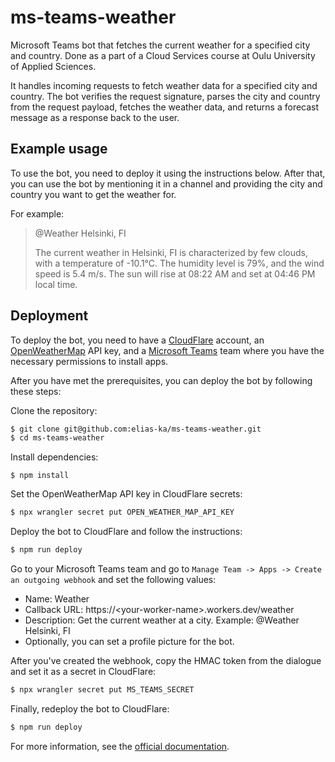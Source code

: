 # ms-teams-weather
Microsoft Teams bot that fetches the current weather for a specified city and country.
Done as a part of a Cloud Services course at Oulu University of Applied Sciences.

 It handles incoming requests to fetch weather data for a specified city and country.
 The bot verifies the request signature, parses the city and country from the request payload,
 fetches the weather data, and returns a forecast message as a response back to the user.

## Example usage
To use the bot, you need to deploy it using the instructions below.
After that, you can use the bot by mentioning it in a channel and providing the city and country you want to get the weather for.

For example:
> @Weather Helsinki, FI
>
>The current weather in Helsinki, FI is characterized by few clouds, with a temperature of -10.1°C. The humidity level is 79%, and the wind speed is 5.4 m/s. The sun will rise at 08:22 AM and set at 04:46 PM local time.

## Deployment
To deploy the bot, you need to have a [CloudFlare](https://www.cloudflare.com/) account, an [OpenWeatherMap](https://openweathermap.org/api) API key, and a [Microsoft Teams](https://www.microsoft.com/en-us/microsoft-teams/group-chat-software) team where you have the necessary permissions to install apps.

After you have met the prerequisites, you can deploy the bot by following these steps:

Clone the repository:
```bash
$ git clone git@github.com:elias-ka/ms-teams-weather.git
$ cd ms-teams-weather
```

Install dependencies:
```
$ npm install
```

Set the OpenWeatherMap API key in CloudFlare secrets:
```bash
$ npx wrangler secret put OPEN_WEATHER_MAP_API_KEY
```

Deploy the bot to CloudFlare and follow the instructions:
```bash
$ npm run deploy
```

Go to your Microsoft Teams team and go to ``Manage Team -> Apps -> Create an outgoing webhook`` and set the following values:
- Name: Weather
- Callback URL: https://\<your-worker-name\>.workers.dev/weather
- Description: Get the current weather at a city. Example: @Weather Helsinki, FI
- Optionally, you can set a profile picture for the bot.

After you've created the webhook, copy the HMAC token from the dialogue and set it as a secret in CloudFlare:
```bash
$ npx wrangler secret put MS_TEAMS_SECRET
```

Finally, redeploy the bot to CloudFlare:
```bash
$ npm run deploy
```

For more information, see the [official documentation](https://learn.microsoft.com/en-us/microsoftteams/platform/webhooks-and-connectors/how-to/add-outgoing-webhook?tabs=urljsonpayload%2Cjavascript#create-outgoing-webhooks-1).
